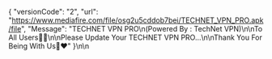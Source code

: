 { "versionCode": "2", "url": "https://www.mediafire.com/file/osg2u5cddob7bei/TECHNET_VPN_PRO.apk/file", "Message": "TECHNET VPN PRO\n(Powered By : TechNet VPN)\n\nTo All Users💚💚\n\nPlease Update Your TECHNET VPN PRO...\n\nThank You For Being With Us💚❤️" }\n\n
